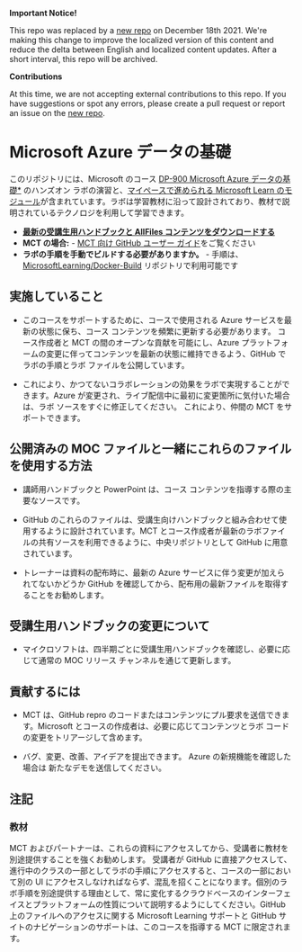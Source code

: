 **Important Notice!**

This repo was replaced by a [new repo](https://github.com/MicrosoftLearning/DP-900T00A-Azure-Data-Fundamentals.ja-jp) on December 18th 2021. We're making this change to improve the localized version of this content and reduce the delta between English and localized content updates. 
After a short interval, this repo will be archived.

**Contributions**

At this time, we are not accepting external contributions to this repo. If you have suggestions or spot any errors, please create a pull request or report an issue on the [new repo](https://github.com/MicrosoftLearning/DP-900T00A-Azure-Data-Fundamentals.ja-jp).

# Microsoft Azure データの基礎

このリポジトリには、Microsoft のコース [DP-900 Microsoft Azure データの基礎*](https://docs.microsoft.com/ja-jp/learn/certifications/courses/dp-900t00) のハンズオン ラボの演習と、[マイペースで進められる Microsoft Learn のモジュール](https://docs.microsoft.com/ja-jp/users/23110622/collections/0kjyh8rn5gdrjj/)が含まれています。ラボは学習教材に沿って設計されており、教材で説明されているテクノロジを利用して学習できます。 

- **[最新の受講生用ハンドブックと AllFiles コンテンツをダウンロードする](../../releases/latest)**
- **MCT の場合:** - [MCT 向け GitHub ユーザー ガイド](https://microsoftlearning.github.io/MCT-User-Guide-JA/)をご覧ください
- **ラボの手順を手動でビルドする必要がありますか。** - 手順は、[MicrosoftLearning/Docker-Build](https://github.com/MicrosoftLearning/Docker-Build) リポジトリで利用可能です

## 実施していること

- このコースをサポートするために、コースで使用される Azure サービスを最新の状態に保ち、コース コンテンツを頻繁に更新する必要があります。  コース作成者と MCT の間のオープンな貢献を可能にし、Azure プラットフォームの変更に伴ってコンテンツを最新の状態に維持できるよう、GitHub でラボの手順とラボ ファイルを公開しています。

- これにより、かつてないコラボレーションの効果をラボで実現することができます。Azure が変更され、ライブ配信中に最初に変更箇所に気付いた場合は、ラボ ソースをすぐに修正してください。  これにより、仲間の MCT をサポートできます。

## 公開済みの MOC ファイルと一緒にこれらのファイルを使用する方法

- 講師用ハンドブックと PowerPoint は、コース コンテンツを指導する際の主要なソースです。

- GitHub のこれらのファイルは、受講生向けハンドブックと組み合わせて使用するように設計されています。MCT とコース作成者が最新のラボファイルの共有ソースを利用できるように、中央リポジトリとして GitHub に用意されています。

- トレーナーは資料の配布時に、最新の Azure サービスに伴う変更が加えられてないかどうか GitHub を確認してから、配布用の最新ファイルを取得することをお勧めします。

## 受講生用ハンドブックの変更について

- マイクロソフトは、四半期ごとに受講生用ハンドブックを確認し、必要に応じて通常の MOC リリース チャンネルを通じて更新します。

## 貢献するには

- MCT は、GitHub repro のコードまたはコンテンツにプル要求を送信できます。Microsoft とコースの作成者は、必要に応じてコンテンツとラボ コードの変更をトリアージして含めます。

- バグ、変更、改善、アイデアを提出できます。  Azure の新規機能を確認した場合は  新たなデモを送信してください。

## 注記

### 教材

MCT およびパートナーは、これらの資料にアクセスしてから、受講者に教材を別途提供することを強くお勧めします。  受講者が GitHub に直接アクセスして、進行中のクラスの一部としてラボの手順にアクセスすると、コースの一部において別の UI にアクセスしなければならず、混乱を招くことになります。個別のラボ手順を別途提供する理由として、常に変化するクラウドベースのインターフェイスとプラットフォームの性質について説明するようにしてください。GitHub 上のファイルへのアクセスに関する Microsoft Learning サポートと GitHub サイトのナビゲーションのサポートは、このコースを指導する MCT に限定されます。

